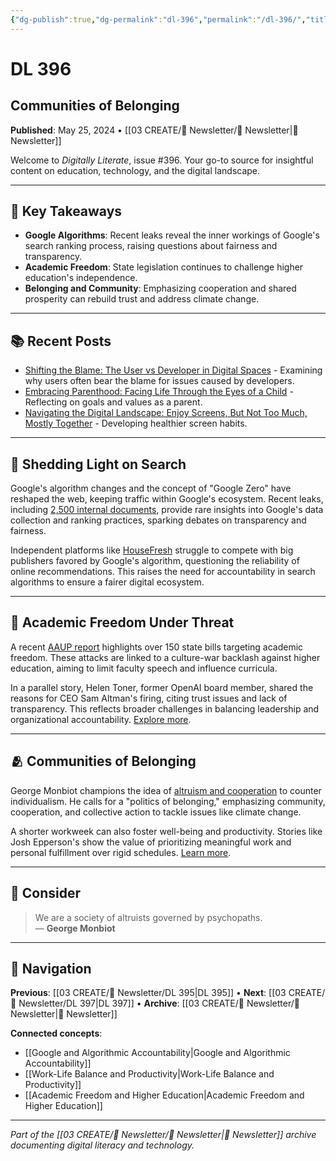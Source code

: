 ```yaml
---
{"dg-publish":true,"dg-permalink":"dl-396","permalink":"/dl-396/","title":"Communities of Belonging","tags":["digital-literacy","google-algorithm","academic-freedom","climate-activism","work-life-balance"],"created":"2024-05-25","updated":"2024-05-25"}
---
```


# DL 396

## Communities of Belonging

**Published**: May 25, 2024 • [[03 CREATE/📧 Newsletter/📧 Newsletter\|📧 Newsletter]]

Welcome to _Digitally Literate_, issue #396. Your go-to source for insightful content on education, technology, and the digital landscape.

---

## 🔖 Key Takeaways
- **Google Algorithms**: Recent leaks reveal the inner workings of Google's search ranking process, raising questions about fairness and transparency.
- **Academic Freedom**: State legislation continues to challenge higher education's independence.
- **Belonging and Community**: Emphasizing cooperation and shared prosperity can rebuild trust and address climate change.

---

## 📚 Recent Posts
- [Shifting the Blame: The User vs Developer in Digital Spaces](https://wiobyrne.com/user-vs-developer/) - Examining why users often bear the blame for issues caused by developers.
- [Embracing Parenthood: Facing Life Through the Eyes of a Child](https://wiobyrne.com/embracing-parenthood/) - Reflecting on goals and values as a parent.
- [Navigating the Digital Landscape: Enjoy Screens, But Not Too Much, Mostly Together](https://wiobyrne.com/navigating-the-digital-landscape/) - Developing healthier screen habits.

---

## 🔦 Shedding Light on Search

Google's algorithm changes and the concept of "Google Zero" have reshaped the web, keeping traffic within Google's ecosystem. Recent leaks, including [2,500 internal documents](https://www.theverge.com/2024-05-29/24167407/google-search-algorithm-documents-leak-confirmation), provide rare insights into Google's data collection and ranking practices, sparking debates on transparency and fairness.

Independent platforms like [HouseFresh](https://housefresh.com/how-google-decimated-housefresh/) struggle to compete with big publishers favored by Google's algorithm, questioning the reliability of online recommendations. This raises the need for accountability in search algorithms to ensure a fairer digital ecosystem.

---

## 🫢 Academic Freedom Under Threat

A recent [AAUP report](https://www.aaup.org/article/manufacturing-backlash) highlights over 150 state bills targeting academic freedom. These attacks are linked to a culture-war backlash against higher education, aiming to limit faculty speech and influence curricula.

In a parallel story, Helen Toner, former OpenAI board member, shared the reasons for CEO Sam Altman's firing, citing trust issues and lack of transparency. This reflects broader challenges in balancing leadership and organizational accountability. [Explore more](https://www.theverge.com/2024-05-28/24166713/openai-helen-toner-explains-why-sam-altman-was-fired).

---

## 🫂 Communities of Belonging

George Monbiot champions the idea of [altruism and cooperation](https://www.theguardian.com/commentisfree/2019/feb/15/planet-children-protest-climate-change-speech) to counter individualism. He calls for a "politics of belonging," emphasizing community, cooperation, and collective action to tackle issues like climate change.

A shorter workweek can also foster well-being and productivity. Stories like Josh Epperson's show the value of prioritizing meaningful work and personal fulfillment over rigid schedules. [Learn more](https://www.theatlantic.com/ideas/archive/2023/05/shorter-workweek-leisure-productivity/674138/).

---

## 🤔 Consider

> We are a society of altruists governed by psychopaths.  
> — **George Monbiot**

---

## 🔗 Navigation

**Previous**: [[03 CREATE/📧 Newsletter/DL 395\|DL 395]] • **Next**: [[03 CREATE/📧 Newsletter/DL 397\|DL 397]] • **Archive**: [[03 CREATE/📧 Newsletter/📧 Newsletter\|📧 Newsletter]]

**Connected concepts**:
- [[Google and Algorithmic Accountability\|Google and Algorithmic Accountability]]
- [[Work-Life Balance and Productivity\|Work-Life Balance and Productivity]]
- [[Academic Freedom and Higher Education\|Academic Freedom and Higher Education]]

---

*Part of the [[03 CREATE/📧 Newsletter/📧 Newsletter\|📧 Newsletter]] archive documenting digital literacy and technology.*